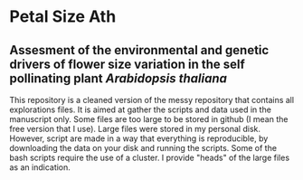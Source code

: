 # Petal Size Ath
## Assesment of the environmental and genetic drivers of flower size variation in the self pollinating plant <i>Arabidopsis thaliana</i>
This repository is a cleaned version of the messy repository that contains all explorations files. It is aimed at gather the scripts and data used in the manuscript only. Some files are too large to be stored in github (I mean the free version that I use). Large files were stored in my personal disk. However, script are made in a way that everything is reproducible, by downloading the data on your disk and running the scripts. Some of the bash scripts require the use of a cluster. I provide "heads" of the large files as an indication.
